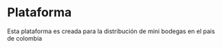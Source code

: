 # Plataforma
Esta plataforma es  creada para la distribución de mini bodegas en el pais de colombia

